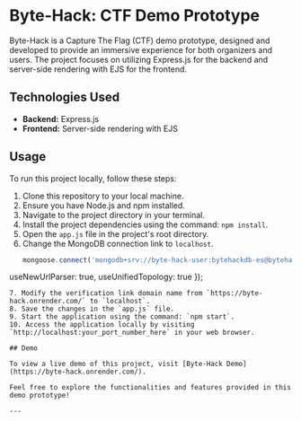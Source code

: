 # Byte-Hack: CTF Demo Prototype

Byte-Hack is a Capture The Flag (CTF) demo prototype, designed and developed to provide an immersive experience for both organizers and users. The project focuses on utilizing Express.js for the backend and server-side rendering with EJS for the frontend.

## Technologies Used

- **Backend:** Express.js
- **Frontend:** Server-side rendering with EJS

## Usage

To run this project locally, follow these steps:

1. Clone this repository to your local machine.
2. Ensure you have Node.js and npm installed.
3. Navigate to the project directory in your terminal.
4. Install the project dependencies using the command: `npm install`.
5. Open the `app.js` file in the project's root directory.
6. Change the MongoDB connection link to `localhost`.
   ```javascript
   mongoose.connect('mongodb+srv://byte-hack-user:bytehackdb-es@bytehack-db-es.ybloyrv.mongodb.net/bytehacktestdb-1?retryWrites=true&w=majority', {
  useNewUrlParser: true,
  useUnifiedTopology: true
});
   ```
7. Modify the verification link domain name from `https://byte-hack.onrender.com/` to `localhost`.
8. Save the changes in the `app.js` file.
9. Start the application using the command: `npm start`.
10. Access the application locally by visiting `http://localhost:your_port_number_here` in your web browser.

## Demo

To view a live demo of this project, visit [Byte-Hack Demo](https://byte-hack.onrender.com/).

Feel free to explore the functionalities and features provided in this demo prototype!

---
